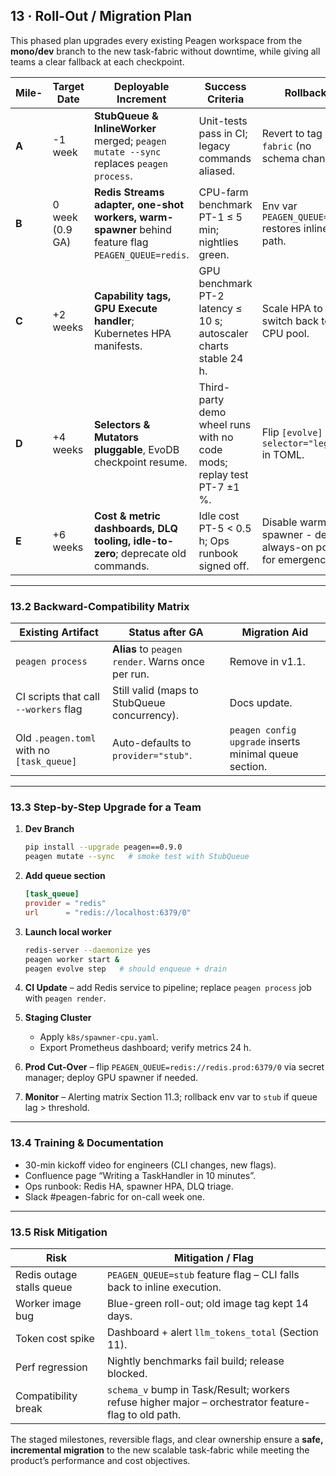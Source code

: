 ## 13 · Roll-Out / Migration Plan

This phased plan upgrades every existing Peagen workspace from the
**mono/dev** branch to the new task-fabric without downtime, while giving all
teams a clear fallback at each checkpoint.

| Mile- | Target Date     | Deployable Increment                                                                                | Success Criteria                                                      | Rollback                                                    |
| ----- | --------------- | --------------------------------------------------------------------------------------------------- | --------------------------------------------------------------------- | ----------------------------------------------------------- |
| **A** | -1 week         | **StubQueue & InlineWorker** merged; `peagen mutate --sync` replaces `peagen process`.              | Unit-tests pass in CI; legacy commands aliased.                       | Revert to tag `pre-fabric` (no schema change).              |
| **B** | 0 week (0.9 GA) | **Redis Streams adapter, one-shot workers, warm-spawner** behind feature flag `PEAGEN_QUEUE=redis`. | CPU-farm benchmark PT-1 ≤ 5 min; nightlies green.                     | Env var `PEAGEN_QUEUE=stub` restores inline path.           |
| **C** | +2 weeks        | **Capability tags, GPU Execute handler**; Kubernetes HPA manifests.                                 | GPU benchmark PT-2 latency ≤ 10 s; autoscaler charts stable 24 h.     | Scale HPA to 0, switch back to CPU pool.                    |
| **D** | +4 weeks        | **Selectors & Mutators pluggable**, EvoDB checkpoint resume.                                        | Third-party demo wheel runs with no code mods; replay test PT-7 ±1 %. | Flip `[evolve] selector="legacy"` in TOML.                  |
| **E** | +6 weeks        | **Cost & metric dashboards, DLQ tooling, idle-to-zero**; deprecate old commands.                    | Idle cost PT-5 < 0.5 h; Ops runbook signed off.                       | Disable warm-spawner - deploy always-on pool for emergency. |

---

### 13.2 Backward-Compatibility Matrix

| Existing Artifact                         | Status after GA                                   | Migration Aid                                          |
| ----------------------------------------- | ------------------------------------------------- | ------------------------------------------------------ |
| `peagen process`                          | **Alias** to `peagen render`. Warns once per run. | Remove in v1.1.                                        |
| CI scripts that call `--workers` flag     | Still valid (maps to StubQueue concurrency).      | Docs update.                                           |
| Old `.peagen.toml` with no `[task_queue]` | Auto-defaults to `provider="stub"`.               | `peagen config upgrade` inserts minimal queue section. |

---

### 13.3 Step-by-Step Upgrade for a Team

1. **Dev Branch**

   ```bash
   pip install --upgrade peagen==0.9.0
   peagen mutate --sync   # smoke test with StubQueue
   ```
2. **Add queue section**

   ```toml
   [task_queue]
   provider = "redis"
   url      = "redis://localhost:6379/0"
   ```
3. **Launch local worker**

   ```bash
   redis-server --daemonize yes
   peagen worker start &
   peagen evolve step   # should enqueue + drain
   ```
4. **CI Update** – add Redis service to pipeline; replace `peagen process` job with `peagen render`.
5. **Staging Cluster**

   * Apply `k8s/spawner-cpu.yaml`.
   * Export Prometheus dashboard; verify metrics 24 h.
6. **Prod Cut-Over** – flip `PEAGEN_QUEUE=redis://redis.prod:6379/0` via secret manager; deploy GPU spawner if needed.
7. **Monitor** – Alerting matrix Section 11.3; rollback env var to `stub` if queue lag > threshold.

---

### 13.4 Training & Documentation

* 30-min kickoff video for engineers (CLI changes, new flags).
* Confluence page “Writing a TaskHandler in 10 minutes”.
* Ops runbook: Redis HA, spawner HPA, DLQ triage.
* Slack #peagen-fabric for on-call week one.

---

### 13.5 Risk Mitigation

| Risk                      | Mitigation / Flag                                                                                    |
| ------------------------- | ---------------------------------------------------------------------------------------------------- |
| Redis outage stalls queue | `PEAGEN_QUEUE=stub` feature flag – CLI falls back to inline execution.                               |
| Worker image bug          | Blue-green roll-out; old image tag kept 14 days.                                                     |
| Token cost spike          | Dashboard + alert `llm_tokens_total` (Section 11).                                                   |
| Perf regression           | Nightly benchmarks fail build; release blocked.                                                      |
| Compatibility break       | `schema_v` bump in Task/Result; workers refuse higher major – orchestrator feature-flag to old path. |

The staged milestones, reversible flags, and clear ownership ensure a **safe,
incremental migration** to the new scalable task-fabric while meeting the
product’s performance and cost objectives.

